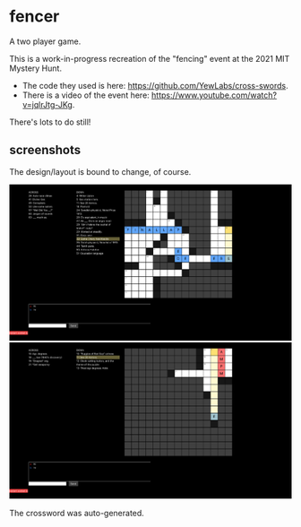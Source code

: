 # fencer

A two player game.

This is a work-in-progress recreation of the "fencing" event at the 2021 MIT Mystery Hunt.
- The code they used is here: https://github.com/YewLabs/cross-swords.
- There is a video of the event here: https://www.youtube.com/watch?v=jqlrJtg-JKg.

There's lots to do still!

## screenshots

The design/layout is bound to change, of course.

![blue player](/images/blue.png)
![red player](/images/red.png)

The crossword was auto-generated.
